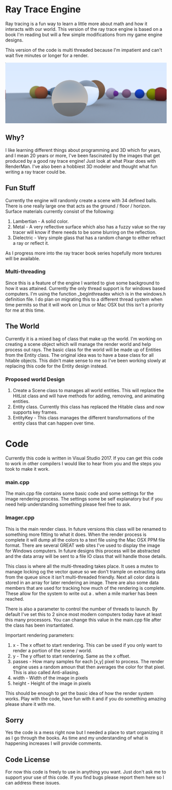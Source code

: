 # Ray Trace Engine

Ray tracing is a fun way to learn a little more about math and how it interacts with our world.  This version of the ray trace engine is based on a book I'm reading but will a few simple modifications from my game engine designs.

This version of the code is multi threaded because I'm impatient and can't wait five minutes or longer for a render.

![alt_text](https://github.com/lede701/raytrace/blob/master/raytraced.png?raw=true)

## Why?

I like learning different things about programming and 3D which for years, and I mean 20 years or more, I've been fascinated by the images that get produced by a good ray trace engine!  Just look at what Pixar does with RenderMan.  I've also been a hobbiest 3D modeler and thought what fun writing a ray tracer could be.

## Fun Stuff

Currently the engine will randomly create a scene with 34 defined balls.  There is one really large one that acts as the ground / floor / horizon.  Surface materials currently consist of the following:

1. Lambertian - A solid color.
2. Metal - A very reflective surface which also has a fuzzy value so the ray tracer will know if there needs to be some blurring on the reflection.
3. Dielectric - Very simple glass that has a random change to either refract a ray or reflect it.

As I progress more into the ray tracer book series hopefully more textures will be available.

### Multi-threading

Since this is a feature of the engine I wanted to give some background to how it was attained.  Currently the only thread support is for windows based computers.  I'm using the function _beginthreadex which is in the windows.h definition file.  I do plan on migrating this to a different thread system when time permits so that it will work on Linux or Mac OSX but this isn't a priority for me at this time.

## The World

Currently it is a mixed bag of class that make up the world.  I'm working on creating a scene object which will manage the render world and help process out rays.  The basic class for the world will be made up of Entities from the Entity class.  The original idea was to have a base class for all hitable objects.  This didn't make sense to me so I've been working slowly at replacing this code for the Entity design instead.

### Proposed world Design

1. Create a Scene class to manages all world entities.  This will replace the HitList class and will have methods for adding, removing, and animating entities.
2. Entity class.  Currently this class has replaced the Hitable class and now supports key frames.
3. EntityKey - This class manages the different transformations of the entity class that can happen over time.

# Code

Currently this code is written in Visual Studio 2017.  If you can get this code to work in other compilers I would like to hear from you and the steps you took to make it work.

### main.cpp

The main.cpp file contains some basic code and some settings for the image rendering process.  The settings some be self explanatory but if you need help understanding something please feel free to ask.

### Imager.cpp

This is the main render class.  In future versions this class will be renamed to something more fitting to what it does.  When the render process is complete it will dump all the colors to a text file using the Mac OSX PPM file format.  There are several GREAT web sites I've used to display the image for Windows computers.  In future designs this process will be abstracted and the data array will be sent to a file IO class that will handle those details.

This class is where all the multi-threading takes place.  It uses a mutex to manage locking og the vector queue so we don't trample on extracting data from the queue since it isn't multi-threaded friendly.  Next all color data is stored in an array for later rendering an image.  There are also some data members that are used for tracking how much of the rendering is complete.  These allow for the system to write out a . when a mile marker has been reached.

There is also a parameter to control the number of threads to launch.  By default I've set this to 2 since most modern computers today have at least this many processors.  You can change this value in the main.cpp file after the class has been insrtantiated.

Important rendering parameters:

1. x - The x offset to start rendering.  This can be used if you only want to render a portion of the scene / world.
2. y - The y offset to start rendering.  Same as the x offset.
3. passes - How many samples for each [x,y] pixel to process.  The render engine uses a random amoun that then averages the color for that pixel.  This is also called Anti-aliasing.
4. width - Width of the image in pixels
5. height - Height of the image in pixels

This should be enough to get the basic idea of how the render system works.  Play with the code, have fun with it and if you do something amazing please share it with me.

## Sorry

Yes the code is a mess right now but I needed a place to start organizing it as I go through the books.  As time and my understanding of what is happening increases I will provide comments.

## Code License

For now this code is freely to use in anything you want.  Just don't ask me to support your use of this code.  If you find bugs please report them here so I can address these issues.
